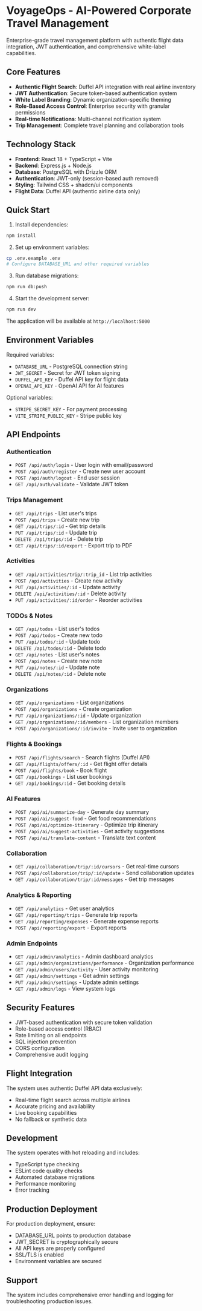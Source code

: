 # VoyageOps - AI-Powered Corporate Travel Management

Enterprise-grade travel management platform with authentic flight data integration, JWT authentication, and comprehensive white-label capabilities.

## Core Features

- **Authentic Flight Search**: Duffel API integration with real airline inventory
- **JWT Authentication**: Secure token-based authentication system
- **White Label Branding**: Dynamic organization-specific theming
- **Role-Based Access Control**: Enterprise security with granular permissions
- **Real-time Notifications**: Multi-channel notification system
- **Trip Management**: Complete travel planning and collaboration tools

## Technology Stack

- **Frontend**: React 18 + TypeScript + Vite
- **Backend**: Express.js + Node.js
- **Database**: PostgreSQL with Drizzle ORM
- **Authentication**: JWT-only (session-based auth removed)
- **Styling**: Tailwind CSS + shadcn/ui components
- **Flight Data**: Duffel API (authentic airline data only)

## Quick Start

1. Install dependencies:
```bash
npm install
```

2. Set up environment variables:
```bash
cp .env.example .env
# Configure DATABASE_URL and other required variables
```

3. Run database migrations:
```bash
npm run db:push
```

4. Start the development server:
```bash
npm run dev
```

The application will be available at `http://localhost:5000`

## Environment Variables

Required variables:
- `DATABASE_URL` - PostgreSQL connection string
- `JWT_SECRET` - Secret for JWT token signing
- `DUFFEL_API_KEY` - Duffel API key for flight data
- `OPENAI_API_KEY` - OpenAI API for AI features

Optional variables:
- `STRIPE_SECRET_KEY` - For payment processing
- `VITE_STRIPE_PUBLIC_KEY` - Stripe public key

## API Endpoints

### Authentication
- `POST /api/auth/login` - User login with email/password
- `POST /api/auth/register` - Create new user account
- `POST /api/auth/logout` - End user session
- `GET /api/auth/validate` - Validate JWT token

### Trips Management
- `GET /api/trips` - List user's trips
- `POST /api/trips` - Create new trip
- `GET /api/trips/:id` - Get trip details
- `PUT /api/trips/:id` - Update trip
- `DELETE /api/trips/:id` - Delete trip
- `GET /api/trips/:id/export` - Export trip to PDF

### Activities
- `GET /api/activities/trip/:trip_id` - List trip activities
- `POST /api/activities` - Create new activity
- `PUT /api/activities/:id` - Update activity
- `DELETE /api/activities/:id` - Delete activity
- `PUT /api/activities/:id/order` - Reorder activities

### TODOs & Notes
- `GET /api/todos` - List user's todos
- `POST /api/todos` - Create new todo
- `PUT /api/todos/:id` - Update todo
- `DELETE /api/todos/:id` - Delete todo
- `GET /api/notes` - List user's notes
- `POST /api/notes` - Create new note
- `PUT /api/notes/:id` - Update note
- `DELETE /api/notes/:id` - Delete note

### Organizations
- `GET /api/organizations` - List organizations
- `POST /api/organizations` - Create organization
- `PUT /api/organizations/:id` - Update organization
- `GET /api/organizations/:id/members` - List organization members
- `POST /api/organizations/:id/invite` - Invite user to organization

### Flights & Bookings
- `POST /api/flights/search` - Search flights (Duffel API)
- `GET /api/flights/offers/:id` - Get flight offer details
- `POST /api/flights/book` - Book flight
- `GET /api/bookings` - List user bookings
- `GET /api/bookings/:id` - Get booking details

### AI Features
- `POST /api/ai/summarize-day` - Generate day summary
- `POST /api/ai/suggest-food` - Get food recommendations
- `POST /api/ai/optimize-itinerary` - Optimize trip itinerary
- `POST /api/ai/suggest-activities` - Get activity suggestions
- `POST /api/ai/translate-content` - Translate text content

### Collaboration
- `GET /api/collaboration/trip/:id/cursors` - Get real-time cursors
- `POST /api/collaboration/trip/:id/update` - Send collaboration updates
- `GET /api/collaboration/trip/:id/messages` - Get trip messages

### Analytics & Reporting
- `GET /api/analytics` - Get user analytics
- `GET /api/reporting/trips` - Generate trip reports
- `GET /api/reporting/expenses` - Generate expense reports
- `POST /api/reporting/export` - Export reports

### Admin Endpoints
- `GET /api/admin/analytics` - Admin dashboard analytics
- `GET /api/admin/organizations/performance` - Organization performance
- `GET /api/admin/users/activity` - User activity monitoring
- `GET /api/admin/settings` - Get admin settings
- `PUT /api/admin/settings` - Update admin settings
- `GET /api/admin/logs` - View system logs

## Security Features

- JWT-based authentication with secure token validation
- Role-based access control (RBAC)
- Rate limiting on all endpoints
- SQL injection prevention
- CORS configuration
- Comprehensive audit logging

## Flight Integration

The system uses authentic Duffel API data exclusively:
- Real-time flight search across multiple airlines
- Accurate pricing and availability
- Live booking capabilities
- No fallback or synthetic data

## Development

The system operates with hot reloading and includes:
- TypeScript type checking
- ESLint code quality checks
- Automated database migrations
- Performance monitoring
- Error tracking

## Production Deployment

For production deployment, ensure:
- DATABASE_URL points to production database
- JWT_SECRET is cryptographically secure
- All API keys are properly configured
- SSL/TLS is enabled
- Environment variables are secured

## Support

The system includes comprehensive error handling and logging for troubleshooting production issues.